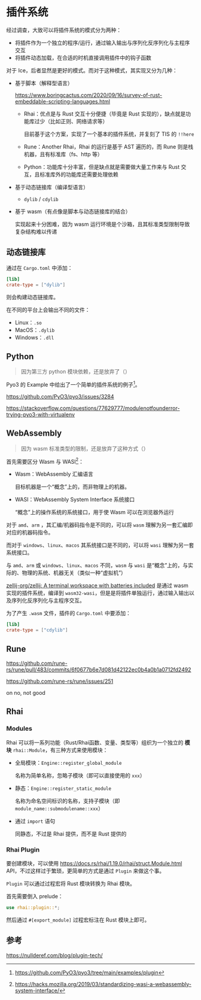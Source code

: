 # 插件系统

经过调查，大致可以将插件系统的模式分为两种：

- 将插件作为一个独立的程序/运行，通过输入输出与序列化反序列化与主程序交互
- 将插件动态加载，在合适的时机直接调用插件中的钩子函数

对于 Ice，后者显然是更好的模式。而对于这种模式，其实现又分为几种：

- 基于脚本（解释型语言）

  https://www.boringcactus.com/2020/09/16/survey-of-rust-embeddable-scripting-languages.html

  - Rhai：优点是与 Rust 交互十分便捷（毕竟是 Rust 实现的），缺点就是功能库过少（比如正则、网络请求等）

    目前基于这个方案，实现了一个基本的插件系统，并复刻了 TIS 的 `!!here`


  - Rune：Another Rhai，Rhai 的运行是基于 AST 遍历的，而 Rune 则是栈机器，且有标准库（fs、http 等）

  - Python：功能库十分丰富，但是缺点就是需要做大量工作来与 Rust 交互，且标准库外的功能库还需要处理依赖

- 基于动态链接库（编译型语言）

  - `dylib` / `cdylib`

- 基于 wasm（有点像是脚本与动态链接库的结合）

  实现起来十分困难，因为 wasm 运行环境是个沙箱，且其标准类型限制导致复杂结构难以传递

## 动态链接库

通过在 `Cargo.toml` 中添加：

```toml
[lib]
crate-type = ["dylib"]
```

则会构建动态链接库。

在不同的平台上会输出不同的文件：

- Linux：`.so`
- MacOS：`.dylib`
- Windows：`.dll`

## Python

> 因为第三方 python 模块依赖，还是放弃了（）

Pyo3 的 Example 中给出了一个简单的插件系统的例子[^2]。



https://github.com/PyO3/pyo3/issues/3284

https://stackoverflow.com/questions/77629777/modulenotfounderror-trying-pyo3-with-virtualenv

## WebAssembly

> 因为 wasm 标准类型的限制，还是放弃了这种方式（）

首先需要区分 Wasm 与 WASI[^1]：

- Wasm：WebAssembly 汇编语言

  目标机器是一个“概念”上的，而非物理上的机器。

- WASI：WebAssembly System Interface 系统接口

  “概念”上的操作系统的系统接口，用于使 Wasm 可以在浏览器外运行

对于 `amd`、`arm` ，其汇编/机器码指令是不同的，可以将 `wasm` 理解为另一套汇编即对应的机器码指令。

而对于 `windows`、`linux`、`macos` 其系统接口是不同的，可以将 `wasi` 理解为另一套系统接口。

与 `amd`、`arm` 或 `windows`、`linux`、`macos` 不同，`wasm` 与 `wasi` 是“概念”上的，与实际的、物理的系统、机器无关（类似一种“虚拟机”）

[zellij-org/zellij: A terminal workspace with batteries included](https://github.com/zellij-org/zellij) 是通过 wasm 实现的插件系统，编译到 `wasm32-wasi`，但是是将插件单独运行，通过输入输出以及序列化反序列化与主程序交互。

为了产生 `.wasm` 文件，插件的 `Cargo.toml` 中要添加：

```toml
[lib]
crate-type = ["cdylib"]
```

## Rune

https://github.com/rune-rs/rune/pull/483/commits/6f0677b6e7d081d42122ec0b4a0b1a0712fd2492

https://github.com/rune-rs/rune/issues/251

on no, not good

## Rhai

### Modules

Rhai 可以将一系列功能（Rust/Rhai函数、变量、类型等）组织为一个独立的 **模块** `rhai::Module`，有三种方式来使用模块：

- 全局模块：`Engine::register_global_module`

  名称为简单名称，忽略子模块（即可以直接使用的 `xxx`）

- 静态：`Engine::register_static_module`

  名称为命名空间标识的名称，支持子模块（即 `module_name::submodulename::xxx`）

- 通过 `import` 语句

  同静态，不过是 Rhai 提供，而不是 Rust 提供的

### Rhai Plugin

要创建模块，可以使用 https://docs.rs/rhai/1.19.0/rhai/struct.Module.html API，不过这样过于繁琐，更简单的方式是通过 `Plugin` 来做这个事。

`Plugin` 可以通过过程宏将 Rust 模块转换为 Rhai 模块。

首先需要倒入 prelude：

```rust
use rhai::plugin::*;
```

然后通过 `#[export_module]` 过程宏标注在 Rust 模块上即可。

## 参考

[^1]: https://hacks.mozilla.org/2019/03/standardizing-wasi-a-webassembly-system-interface/
[^2]: https://github.com/PyO3/pyo3/tree/main/examples/plugin

https://nullderef.com/blog/plugin-tech/